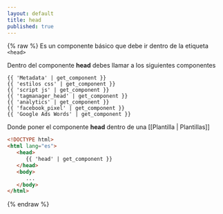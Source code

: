 ```yaml
---
layout: default
title: head
published: true
---
```

{% raw %}
Es un componente básico que debe ir dentro de la etiqueta `<head>`

Dentro del componente **head** debes llamar a los siguientes componentes
```liquid
{{ 'Metadata' | get_component }}
{{ 'estilos css' | get_component }}
{{ 'script js' | get_component }}
{{ 'tagmanager_head' | get_component }}
{{ 'analytics' | get_component }}
{{ 'facebook_pixel' | get_component }}
{{ 'Google Ads Words' | get_component }}
```

Donde poner el componente **head** dentro de una [[Plantilla | Plantillas]]

```html
<!DOCTYPE html>
<html lang="es">
   <head>
      {{ 'head' | get_component }}
   </head>
   <body>
      ...
   </body>
</html>
```
{% endraw %}